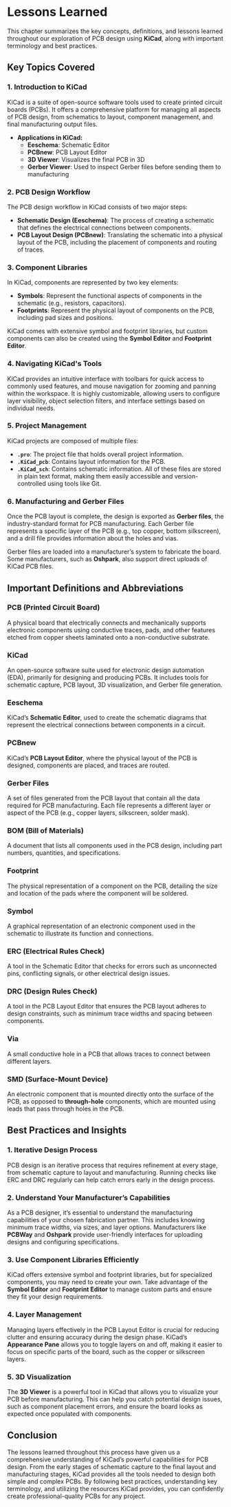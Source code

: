 # Lessons Learned

This chapter summarizes the key concepts, definitions, and lessons learned throughout our exploration of PCB design using **KiCad**, along with important terminology and best practices.

## Key Topics Covered

### 1. **Introduction to KiCad**
KiCad is a suite of open-source software tools used to create printed circuit boards (PCBs). It offers a comprehensive platform for managing all aspects of PCB design, from schematics to layout, component management, and final manufacturing output files.

- **Applications in KiCad:**
  - **Eeschema**: Schematic Editor
  - **PCBnew**: PCB Layout Editor
  - **3D Viewer**: Visualizes the final PCB in 3D
  - **Gerber Viewer**: Used to inspect Gerber files before sending them to manufacturing

### 2. **PCB Design Workflow**
The PCB design workflow in KiCad consists of two major steps:
- **Schematic Design (Eeschema)**: The process of creating a schematic that defines the electrical connections between components.
- **PCB Layout Design (PCBnew)**: Translating the schematic into a physical layout of the PCB, including the placement of components and routing of traces.

### 3. **Component Libraries**
In KiCad, components are represented by two key elements:
- **Symbols**: Represent the functional aspects of components in the schematic (e.g., resistors, capacitors).
- **Footprints**: Represent the physical layout of components on the PCB, including pad sizes and positions.

KiCad comes with extensive symbol and footprint libraries, but custom components can also be created using the **Symbol Editor** and **Footprint Editor**.

### 4. **Navigating KiCad's Tools**
KiCad provides an intuitive interface with toolbars for quick access to commonly used features, and mouse navigation for zooming and panning within the workspace. It is highly customizable, allowing users to configure layer visibility, object selection filters, and interface settings based on individual needs.

### 5. **Project Management**
KiCad projects are composed of multiple files:
- **`.pro`**: The project file that holds overall project information.
- **`.KiCad_pcb`**: Contains layout information for the PCB.
- **`.KiCad_sch`**: Contains schematic information.
All of these files are stored in plain text format, making them easily accessible and version-controlled using tools like Git.

### 6. **Manufacturing and Gerber Files**
Once the PCB layout is complete, the design is exported as **Gerber files**, the industry-standard format for PCB manufacturing. Each Gerber file represents a specific layer of the PCB (e.g., top copper, bottom silkscreen), and a drill file provides information about the holes and vias.

Gerber files are loaded into a manufacturer’s system to fabricate the board. Some manufacturers, such as **Oshpark**, also support direct uploads of KiCad PCB files.

## Important Definitions and Abbreviations

### PCB (Printed Circuit Board)
A physical board that electrically connects and mechanically supports electronic components using conductive traces, pads, and other features etched from copper sheets laminated onto a non-conductive substrate.

### KiCad
An open-source software suite used for electronic design automation (EDA), primarily for designing and producing PCBs. It includes tools for schematic capture, PCB layout, 3D visualization, and Gerber file generation.

### Eeschema
KiCad’s **Schematic Editor**, used to create the schematic diagrams that represent the electrical connections between components in a circuit.

### PCBnew
KiCad’s **PCB Layout Editor**, where the physical layout of the PCB is designed, components are placed, and traces are routed.

### Gerber Files
A set of files generated from the PCB layout that contain all the data required for PCB manufacturing. Each file represents a different layer or aspect of the PCB (e.g., copper layers, silkscreen, solder mask).

### BOM (Bill of Materials)
A document that lists all components used in the PCB design, including part numbers, quantities, and specifications.

### Footprint
The physical representation of a component on the PCB, detailing the size and location of the pads where the component will be soldered.

### Symbol
A graphical representation of an electronic component used in the schematic to illustrate its function and connections.

### ERC (Electrical Rules Check)
A tool in the Schematic Editor that checks for errors such as unconnected pins, conflicting signals, or other electrical design issues.

### DRC (Design Rules Check)
A tool in the PCB Layout Editor that ensures the PCB layout adheres to design constraints, such as minimum trace widths and spacing between components.

### Via
A small conductive hole in a PCB that allows traces to connect between different layers.

### SMD (Surface-Mount Device)
An electronic component that is mounted directly onto the surface of the PCB, as opposed to **through-hole** components, which are mounted using leads that pass through holes in the PCB.

## Best Practices and Insights

### 1. **Iterative Design Process**
PCB design is an iterative process that requires refinement at every stage, from schematic capture to layout and manufacturing. Running checks like ERC and DRC regularly can help catch errors early in the design process.

### 2. **Understand Your Manufacturer’s Capabilities**
As a PCB designer, it’s essential to understand the manufacturing capabilities of your chosen fabrication partner. This includes knowing minimum trace widths, via sizes, and layer options. Manufacturers like **PCBWay** and **Oshpark** provide user-friendly interfaces for uploading designs and configuring specifications.

### 3. **Use Component Libraries Efficiently**
KiCad offers extensive symbol and footprint libraries, but for specialized components, you may need to create your own. Take advantage of the **Symbol Editor** and **Footprint Editor** to manage custom parts and ensure they fit your design requirements.

### 4. **Layer Management**
Managing layers effectively in the PCB Layout Editor is crucial for reducing clutter and ensuring accuracy during the design phase. KiCad’s **Appearance Pane** allows you to toggle layers on and off, making it easier to focus on specific parts of the board, such as the copper or silkscreen layers.

### 5. **3D Visualization**
The **3D Viewer** is a powerful tool in KiCad that allows you to visualize your PCB before manufacturing. This can help you catch potential design issues, such as component placement errors, and ensure the board looks as expected once populated with components.

## Conclusion

The lessons learned throughout this process have given us a comprehensive understanding of KiCad’s powerful capabilities for PCB design. From the early stages of schematic capture to the final layout and manufacturing stages, KiCad provides all the tools needed to design both simple and complex PCBs. By following best practices, understanding key terminology, and utilizing the resources KiCad provides, you can confidently create professional-quality PCBs for any project.